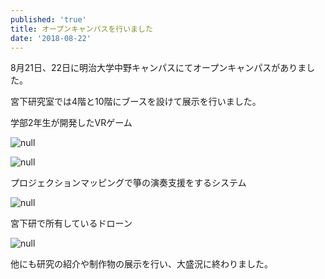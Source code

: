 ```yaml
---
published: 'true'
title: オープンキャンパスを行いました
date: '2018-08-22'
---
```

8月21日、22日に明治大学中野キャンパスにてオープンキャンパスがありました。

宮下研究室では4階と10階にブースを設けて展示を行いました。

学部2年生が開発したVRゲーム

![null](https://lh3.googleusercontent.com/-hcNVA6xBSes/W34BO_tgbGI/AAAAAAAAIHw/YGMEz2_nE1Y8IWKTlMJt7YkeE4GfpD4PwCE0YBhgL/DSC09518.JPG)

![null](https://lh3.googleusercontent.com/-ELoNVoLnnfk/W34BOyF6vTI/AAAAAAAAIH0/0DV1_HZD8QwP8144xfRxHWjNOzL1v40jwCE0YBhgL/DSC09508.JPG)

プロジェクションマッピングで箏の演奏支援をするシステム

![null](https://lh3.googleusercontent.com/-pcaTdHsj9kA/W34BO9rgTPI/AAAAAAAAIH0/3gYn7DXmEgcr37djye7U5aG4ZqzoILsBgCE0YBhgL/DSC09502.JPG)

宮下研で所有しているドローン

![null](https://lh3.googleusercontent.com/-RGYas3oAca8/W34BO8MsXkI/AAAAAAAAIH8/_IaeGDKl0QYe8dg_aOp6RbQW4ty3Ha-HACE0YBhgL/DSC09480.JPG)

他にも研究の紹介や制作物の展示を行い、大盛況に終わりました。

